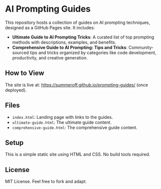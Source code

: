 # AI Prompting Guides

This repository hosts a collection of guides on AI prompting techniques, designed as a GitHub Pages site. It includes:

- **Ultimate Guide to AI Prompting Tricks**: A curated list of top prompting methods with descriptions, examples, and benefits.
- **Comprehensive Guide to AI Prompting: Tips and Tricks**: Community-sourced tips and tricks organized by categories like code development, productivity, and creative generation.

## How to View
The site is live at: https://summeroff.github.io/prompting-guides/ (once deployed).

## Files
- `index.html`: Landing page with links to the guides.
- `ultimate-guide.html`: The ultimate guide content.
- `comprehensive-guide.html`: The comprehensive guide content.

## Setup
This is a simple static site using HTML and CSS. No build tools required.

## License
MIT License. Feel free to fork and adapt.